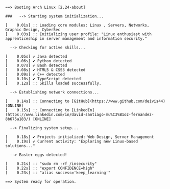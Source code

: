 ```
==> Booting Arch Linux [2.24-about]

###   --> Starting system initialization...

[    0.01s] :: Loading core modules: Linux , Servers, Networks, Graphic Design, CyberSec
[    0.03s] :: Initializing user profile: "Linux enthusiast with apprenticeship in server management and information security."

  --> Checking for active skills...

[    0.05s] ✔ Java detected
[    0.06s] ✔ Python detected
[    0.07s] ✔ Bash detected
[    0.08s] ✔ HTML5 & CSS3 detected
[    0.09s] ✔ C++ detected
[    0.10s] ✔ TypeScript detected
[    0.12s] :: Skills loaded successfully.

  --> Establishing network connections...

[    0.14s] :: Connecting to [GitHub](https://www.github.com/deivis44) [ONLINE]
[    0.15s] :: Connecting to [LinkedIn](https://www.linkedin.com/in/david-santiago-mu%C3%B1oz-fernandez-8b675a183/) [ONLINE]

  --> Finalizing system setup...

[    0.18s] ✔ Projects initialized: Web Design, Server Management
[    0.19s] ✔ Current activity: "Exploring new Linux-based solutions..."

  --> Easter eggs detected!

[    0.21s] :: "sudo rm -rf /insecurity"
[    0.22s] :: "export CONFIDENCE=high"
[    0.23s] :: "alias success='keep_learning'"

==> System ready for operation.
```


<!--
<div id="header" align="center">
    <img src="https://media0.giphy.com/media/13E2De8rqGspdS/giphy.gif?cid=ecf05e47ufwu1a11r7vkyvzxgg7zdoo1hijdqyx152avd5j4&rid=giphy.gif&ct=g" width="20%" />
</div>

👀 I'm keen on delving into the field of web development, particularly focusing on the backend. Simultaneously, I'm actively exploring ways to boost my productivity and personal growth.

* 🌍 I'm located in Colombia.
* ✉️ You can contact me at [deivis_working.delta571@slmail.me](mailto:deivis_working.delta571@slmail.me)
* 🧠 Currently, I'm expanding my knowledge of backend development, with a strong emphasis on the Java programming language. I also have experience in C++, JavaScript, HTML & CSS, and Python. My ultimate goal is to evolve into a full-stack developer.
* 🤝 I'm enthusiastic about collaborating on projects related to desktop application development and web design. I'm also passionate about other areas like video game development, mobile applications (especially for Android), and software for computers.



#
![Snake animation](https://github.com/Deivis44/Deivis44/raw/output/github-contribution-grid-snake.svg)
---

### Skills

<p align="center">
<a href="https://www.oracle.com/java/" target="_blank" rel="noreferrer"><img src="https://raw.githubusercontent.com/danielcranney/readme-generator/main/public/icons/skills/java-colored.svg" width="36" height="36" alt="Java" /></a>
<a href="https://www.python.org/" target="_blank" rel="noreferrer"><img src="https://raw.githubusercontent.com/danielcranney/readme-generator/main/public/icons/skills/python-colored.svg" width="36" height="36" alt="Python" /></a>
<a href="https://developer.mozilla.org/en-US/docs/Web/JavaScript" target="_blank" rel="noreferrer"><img src="https://raw.githubusercontent.com/danielcranney/readme-generator/main/public/icons/skills/javascript-colored.svg" width="36" height="36" alt="JavaScript" /></a>
<a href="https://git-scm.com/" target="_blank" rel="noreferrer"><img src="https://raw.githubusercontent.com/danielcranney/readme-generator/main/public/icons/skills/git-colored.svg" width="36" height="36" alt="Git" /></a>
<a href="https://developer.mozilla.org/en-US/docs/Glossary/HTML5" target="_blank" rel="noreferrer"><img src="https://raw.githubusercontent.com/danielcranney/readme-generator/main/public/icons/skills/html5-colored.svg" width="36" height="36" alt="HTML5" /></a>
<a href="https://www.w3.org/TR/CSS/#css" target="_blank" rel="noreferrer"><img src="https://raw.githubusercontent.com/danielcranney/readme-generator/main/public/icons/skills/css3-colored.svg" width="36" height="36" alt="CSS3" /></a>
<a href="https://www.adobe.com/uk/products/photoshop.html" target="_blank" rel="noreferrer"><img src="https://raw.githubusercontent.com/danielcranney/readme-generator/main/public/icons/skills/photoshop-colored.svg" width="36" height="36" alt="Photoshop" /></a>
<a href="adobe.com/uk/products/illustrator.html" target="_blank" rel="noreferrer"><img src="https://raw.githubusercontent.com/danielcranney/readme-generator/main/public/icons/skills/illustrator-colored.svg" width="36" height="36" alt="Illustrator" /></a>
<a href="https://www.adobe.com/uk/products/premiere.html" target="_blank" rel="noreferrer"><img src="https://raw.githubusercontent.com/danielcranney/readme-generator/main/public/icons/skills/premierepro-colored.svg" width="36" height="36" alt="Premiere Pro" /></a>
</p>

![a](https://img.shields.io/youtube/channel/views/UCtJUq5_c5eFmKKdfAYAcb6A?color=%23FF0000&style=for-the-badge)

#
### Socials

<p align="center"> <a href="https://discord.com/users/Daru ダル" target="_blank" rel="noreferrer"><img src="https://raw.githubusercontent.com/danielcranney/readme-generator/main/public/icons/socials/discord.svg" width="32" height="32" /></a> <a href="https://www.github.com/deivis44" target="_blank" rel="noreferrer"><img src="https://raw.githubusercontent.com/danielcranney/readme-generator/main/public/icons/socials/github.svg" width="32" height="32" /></a> <a href="https://www.linkedin.com/in/david-santiago-muñoz-fernandez-8b675a183/" target="_blank" rel="noreferrer"><img src="https://raw.githubusercontent.com/danielcranney/readme-generator/main/public/icons/socials/linkedin.svg" width="32" height="32" /></a> <a href="https://www.youtube.com/c/https://www.youtube.com/channel/UCtJUq5_c5eFmKKdfAYAcb6A" target="_blank" rel="noreferrer"><img src="https://raw.githubusercontent.com/danielcranney/readme-generator/main/public/icons/socials/youtube.svg" width="32" height="32" /></a></p>

#
### Badges

<b>My GitHub Stats</b>

<p align="center" style="display: inline-block;>
    
![GitHub stats](https://github-readme-stats.vercel.app/api?username=deivis44&show_icons=true&theme=tokyonight)

<p align="center" style="display: inline-block;>
    
<a href="http://www.github.com/deivis44"><img height="200" src="https://github-readme-streak-stats.herokuapp.com/?user=deivis44&stroke=ffffff&background=1c1917&ring=6366f1&fire=6366f1&currStreakNum=ffffff&currStreakLabel=6366f1&sideNums=ffffff&sideLabels=ffffff&dates=ffffff&hide_border=true" /></a>
</p>

---
<div id="header" align="center">
    <img src="https://media2.giphy.com/media/v1.Y2lkPTc5MGI3NjExMWQwYjNiNzM2YTg2YjE2YjAyZGUwYWNjNjA0MmY0YjM2OGJmN2U0OSZjdD1n/hQBN5vPDbw03S/giphy.gif" width="60%" />
</div>
-->
